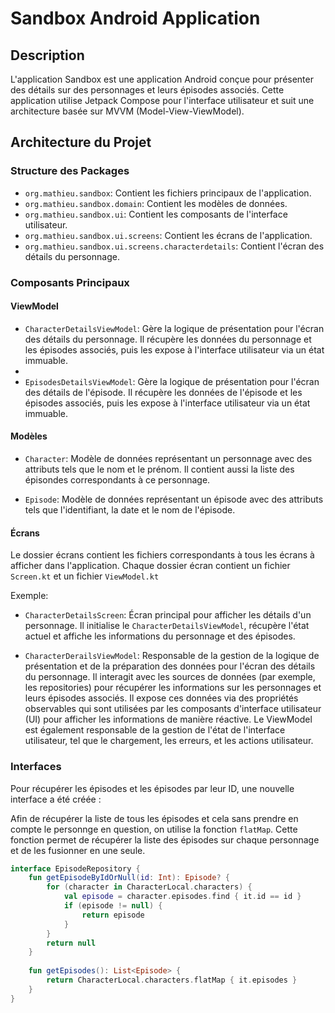 # Sandbox Android Application

## Description

L'application Sandbox est une application Android conçue pour présenter des détails sur des personnages et leurs épisodes associés. Cette application utilise Jetpack Compose pour l'interface utilisateur et suit une architecture basée sur MVVM (Model-View-ViewModel).

## Architecture du Projet

### Structure des Packages

- `org.mathieu.sandbox`: Contient les fichiers principaux de l'application.
- `org.mathieu.sandbox.domain`: Contient les modèles de données.
- `org.mathieu.sandbox.ui`: Contient les composants de l'interface utilisateur.
- `org.mathieu.sandbox.ui.screens`: Contient les écrans de l'application.
- `org.mathieu.sandbox.ui.screens.characterdetails`: Contient l'écran des détails du personnage.

### Composants Principaux

#### ViewModel

- `CharacterDetailsViewModel`: Gère la logique de présentation pour l'écran des détails du personnage. Il récupère les données du personnage et les épisodes associés, puis les expose à l'interface utilisateur via un état immuable.
- 
- `EpisodesDetailsViewModel`: Gère la logique de présentation pour l'écran des détails de l'épisode. Il récupère les données de l'épisode et les épisodes associés, puis les expose à l'interface utilisateur via un état immuable.

#### Modèles

- `Character`: Modèle de données représentant un personnage avec des attributs tels que le nom et le prénom. Il contient aussi la liste des épisondes correspondants à ce personnage.

- `Episode`: Modèle de données représentant un épisode avec des attributs tels que l'identifiant, la date et le nom de l'épisode.

#### Écrans

Le dossier écrans contient les fichiers correspondants à tous les écrans à afficher dans l'application.
Chaque dossier écran contient un fichier `Screen.kt` et un fichier `ViewModel.kt`

Exemple:

- `CharacterDetailsScreen`: Écran principal pour afficher les détails d'un personnage. Il initialise le `CharacterDetailsViewModel`, récupère l'état actuel et affiche les informations du personnage et des épisodes.

- `CharacterDerailsViewModel`: Responsable de la gestion de la logique de présentation et de la préparation des données pour l'écran des détails du personnage. Il interagit avec les sources de données (par exemple, les repositories) pour récupérer les informations sur les personnages et leurs épisodes associés. Il expose ces données via des propriétés observables qui sont utilisées par les composants d'interface utilisateur (UI) pour afficher les informations de manière réactive. Le ViewModel est également responsable de la gestion de l'état de l'interface utilisateur, tel que le chargement, les erreurs, et les actions utilisateur.

### Interfaces

Pour récupérer les épisodes et les épisodes par leur ID, une nouvelle interface a été créée :

Afin de récupérer la liste de tous les épisodes et cela sans prendre en compte le personnge en question, on utilise la fonction `flatMap`.
Cette fonction permet de récupérer la liste des épisodes sur chaque personnage et de les fusionner en une seule.

```kotlin
interface EpisodeRepository {
    fun getEpisodeByIdOrNull(id: Int): Episode? {
        for (character in CharacterLocal.characters) {
            val episode = character.episodes.find { it.id == id }
            if (episode != null) {
                return episode
            }
        }
        return null
    }
    
    fun getEpisodes(): List<Episode> {
        return CharacterLocal.characters.flatMap { it.episodes }
    }
}
